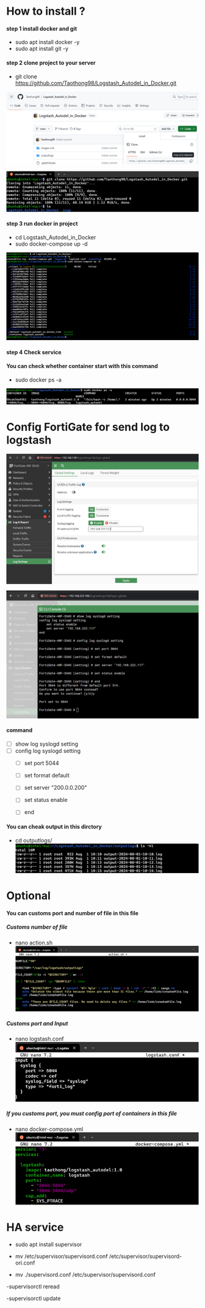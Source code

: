 ﻿# How to install ?
   #### step 1 install docker and git
   
- sudo apt install docker -y 
- sudo apt install git -y 

#### step 2 clone project to your server

- git clone https://github.com/Taothong98/Logstash_Autodel_in_Docker.git 

![linkclone](images-md/linkclone2.png)

![gitclone](images-md/gitclone.png)

#### step 3 run docker in project

- cd Logstash_Autodel_in_Docker
- sudo docker-compose up -d

![composeup](images-md/composeup.png)

#### step 4 Check service
#### You can check whether container start with this command 

- sudo docker ps -a

![checkdocker](images-md/checkdocker2.png)

# Config FortiGate for send log to logstash

![fortisetloggui](images-md/fortisetloggui.png)

![configgui](images-md/configgui.png)

####  command

- [ ] show log syslogd setting
- [ ] config log syslogd setting 
    - [ ] set port 5044
    - [ ] set format default
    - [ ] set server "200.0.0.200"
    - [ ] set status enable
	- [ ] end
	
	
#### You can cheak output in this dirctory

- cd outputlogs/
![diroutput](images-md/diroutput.png)

# Optional
#### You can customs port and number of file in this file
##### Customs number of file 
- nano action.sh
![actionfile](images-md/actionfile3.png)

##### Customs port and Input
- nano logstash.conf
![logstashfile](images-md/logstashfile2.png)

##### If you customs port, you must config port of containers in this file
- nano docker-compose.yml
![dockercompose](images-md/dockercompose3.png)
	

# HA service	
	
- sudo apt install supervisor	
	
- mv /etc/supervisor/supervisord.conf /etc/supervisor/supervisord-ori.conf	

- mv ./supervisord.conf /etc/supervisor/supervisord.conf	

-supervisorctl reread

-supervisorctl update


	